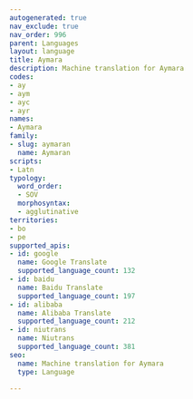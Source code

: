 ```yaml
---
autogenerated: true
nav_exclude: true
nav_order: 996
parent: Languages
layout: language
title: Aymara
description: Machine translation for Aymara
codes:
- ay
- aym
- ayc
- ayr
names:
- Aymara
family:
- slug: aymaran
  name: Aymaran
scripts:
- Latn
typology:
  word_order:
  - SOV
  morphosyntax:
  - agglutinative
territories:
- bo
- pe
supported_apis:
- id: google
  name: Google Translate
  supported_language_count: 132
- id: baidu
  name: Baidu Translate
  supported_language_count: 197
- id: alibaba
  name: Alibaba Translate
  supported_language_count: 212
- id: niutrans
  name: Niutrans
  supported_language_count: 381
seo:
  name: Machine translation for Aymara
  type: Language

---
```


